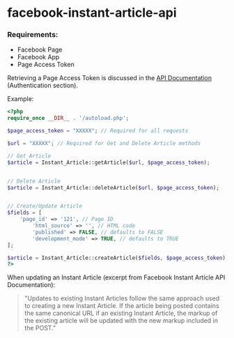 # facebook-instant-article-api
### Requirements:
* Facebook Page
* Facebook App
* Page Access Token

Retrieving a Page Access Token is discussed in the [API Documentation](https://developers.facebook.com/docs/instant-articles/api) (Authentication section).



Example:
```php
<?php
require_once __DIR__ . '/autoload.php';

$page_access_token = "XXXXX"; // Required for all requests

$url = "XXXXX"; // Required for Get and Delete Article methods

// Get Article
$article = Instant_Article::getArticle($url, $page_access_token);


// Delete Article
$article = Instant_Article::deleteArticle($url, $page_access_token);


// Create/Update Article
$fields = [
	'page_id' => '121', // Page ID
    	'html_source' => '', // HTML code
    	'published' => FALSE, // defaults to FALSE
    	'development_mode' => TRUE, // defaults to TRUE
];

$article = Instant_Article::createArticle($fields, $page_access_token);
?>
```

When updating an Instant Article (excerpt from Facebook Instant Article API Documentation):
>"Updates to existing Instant Articles follow the same approach used to creating a new Instant Article. If the article being posted contains the same canonical URL if an existing Instant Article, the markup of the existing article will be updated with the new markup included in the POST."
